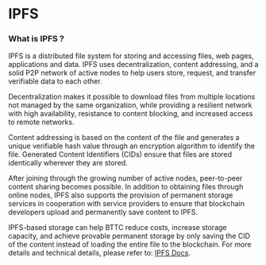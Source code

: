 # IPFS

### What is IPFS ?

IPFS is a distributed file system for storing and accessing files, web pages, applications and data. IPFS uses decentralization, content addressing, and a solid P2P network of active nodes to help users store, request, and transfer verifiable data to each other.

Decentralization makes it possible to download files from multiple locations not managed by the same organization, while providing a resilient network with high availability, resistance to content blocking, and increased access to remote networks.

Content addressing is based on the content of the file and generates a unique verifiable hash value through an encryption algorithm to identify the file. Generated Content Identifiers (CIDs) ensure that files are stored identically wherever they are stored.

After joining through the growing number of active nodes, peer-to-peer content sharing becomes possible. In addition to obtaining files through online nodes, IPFS also supports the provision of permanent storage services in cooperation with service providers to ensure that blockchain developers upload and permanently save content to IPFS.

IPFS-based storage can help BTTC reduce costs, increase storage capacity, and achieve provable permanent storage by only saving the CID of the content instead of loading the entire file to the blockchain. For more details and technical details, please refer to: [IPFS Docs](https://docs.ipfs.tech/).

